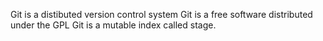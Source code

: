 Git is a distibuted version control system
Git is a free software distributed under the GPL
Git is a mutable index called stage.
